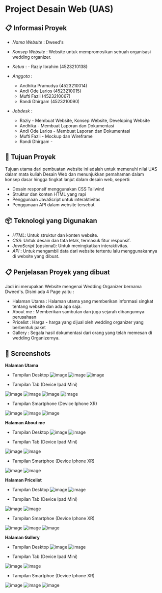 # Project Desain Web (UAS)

## 📋 Informasi Proyek

- *Nama Website* : Dweed's
- *Konsep Website* : Website untuk mempromosikan sebuah organisasi wedding organizer.
- *Ketua*        : - Raziy Ibrahim     (4523210138)
- *Anggota*      :
  * Andhika Pramudya  (4523210014) 
  * Andi Ode Larios   (4523210015) 
  * Mufti Fazli       (4523210067) 
  * Randi Dhirgam     (4523210090)

- *Jobdesk*     :
  * Raziy - Membuat Website, Konsep Website, Developing Website
  * Andhika - Membuat Laporan dan Dokumentasi
  * Andi Ode Larios - Membuat Laporan dan Dokumentasi
  * Mufti Fazli - Mockup dan Wireframe
  * Randi Dhirgam - 

## 🎯 Tujuan Proyek

Tujuan utama dari pembuatan website ini adalah untuk memenuhi nilai UAS dalam mata kuliah Desain Web dan menunjukkan pemahaman dalam konsep dasar hingga tingkat lanjut dalam desain web, seperti:

- Desain responsif menggunakan CSS Tailwind
- Struktur dan konten HTML yang rapi
- Penggunaan JavaScript untuk interaktivitas
- Penggunaan API dalam website tersebut


## 📦 Teknologi yang Digunakan

- *HTML*: Untuk struktur dan konten website.
- *CSS*: Untuk desain dan tata letak, termasuk fitur responsif.
- *JavaScript* (opsional): Untuk meningkatkan interaktivitas.
- *API* : Untuk mengambil data dari website tertentu lalu menggunakannya di website yang dibuat.

## 📋 Penjelasan Proyek yang dibuat
Jadi ini merupakan Website mengenai Wedding Organizer bernama Dweed's.
Disini ada 4 Page yaitu :  
 - Halaman Utama : Halaman utama yang memberikan informasi singkat tentang website dan ada apa saja.
 - About me : Memberikan sambutan dan juga sejarah dibangunnya perusahaan
 - Pricelist : Harga - harga yang dijual oleh wedding organizer yang berbentuk paket
 - Gallery : Segala hasil dokumentasi dari orang yang telah memesan di wedding Organizernya.

## 📸 Screenshots

**Halaman Utama**
 * Tampilan Desktop
![image](https://github.com/user-attachments/assets/883cc1e5-3d8a-40c8-8d73-d1d5a56e6c6b)
![image](https://github.com/user-attachments/assets/82d19c6c-e2c9-4946-96f7-ca031bc6e6dd)
![image](https://github.com/user-attachments/assets/80bb003e-d069-47b7-a215-b145e9d56b41)


 * Tampilan Tab (Device Ipad Mini)

![image](https://github.com/user-attachments/assets/1c04ab8f-00fd-4714-81bb-c86724df295d)
![image](https://github.com/user-attachments/assets/5e0ce0d3-3793-4a4e-b93d-b166099f1e04)
![image](https://github.com/user-attachments/assets/531188e4-77d1-4372-8936-6425dec541f6)
![image](https://github.com/user-attachments/assets/c925f6e1-54f8-4503-830f-4853ba110426)


 * Tampilan Smartphone (Device Iphone XR)

![image](https://github.com/user-attachments/assets/4491d497-8231-44b5-9e16-245abcc6420f)
![image](https://github.com/user-attachments/assets/c9def5c8-02e6-469a-a5ae-19a4a7618b69)
![image](https://github.com/user-attachments/assets/02285c7e-b6be-4b88-b03c-99bcc5ede921)





**Halaman About me**
 * Tampilan Desktop
![image](https://github.com/user-attachments/assets/71d4be44-3574-40ab-9780-1168b666a6bb)
![image](https://github.com/user-attachments/assets/f6daeb17-6ed8-464c-b11a-e0fe1e71d329)

 * Tampilan Tab (Device Ipad Mini)

![image](https://github.com/user-attachments/assets/22a88b5e-c007-49c2-953d-46a0686a904f)
![image](https://github.com/user-attachments/assets/fd39656e-f803-4a29-be50-c2be5cb49b4b)

 * Tampilan Smartphoe (Device Iphone XR)

![image](https://github.com/user-attachments/assets/a4193fe4-4ba6-40b0-a964-093d5bb2025d)
![image](https://github.com/user-attachments/assets/2d3c4974-ca4d-448b-a824-eb285b5c921c)





**Halaman Pricelist**
 * Tampilan Desktop
![image](https://github.com/user-attachments/assets/80471212-09b6-455b-877d-ce2e6ec99a89)
![image](https://github.com/user-attachments/assets/0f2522ef-28c8-4be6-9a4e-bc6b6ec6eb51)


 * Tampilan Tab (Device Ipad Mini)

![image](https://github.com/user-attachments/assets/b1cf3b32-90a6-4df2-b4f5-e30f14500c7f)
![image](https://github.com/user-attachments/assets/bdbd5e80-95d8-441f-b199-6d93949055c9)


* Tampilan Smartphoe (Device Iphone XR)

![image](https://github.com/user-attachments/assets/d81d218b-b3c2-42fa-8dd3-bff4a1ff45cc)
![image](https://github.com/user-attachments/assets/4af07773-ffc0-48da-be05-ca3600031641)
![image](https://github.com/user-attachments/assets/fe388d12-d060-485f-8c54-d052ea306feb)





**Halaman Gallery**
 * Tampilan Desktop 
![image](https://github.com/user-attachments/assets/6eb390d3-5d07-4e9e-ac1c-8ac68cb70478)
![image](https://github.com/user-attachments/assets/6e823262-508b-4cbb-b51f-918f9877c177)


 * Tampilan Tab (Device Ipad Mini)

![image](https://github.com/user-attachments/assets/51625cfd-8672-4b90-9c5c-61a381532b5e)
![image](https://github.com/user-attachments/assets/623d4c11-5cd2-448d-88f5-ce9bb24c9f51)

 * Tampilan Smartphoe (Device Iphone XR)

![image](https://github.com/user-attachments/assets/6daa0ab0-396e-4df5-bd6d-dce8c355eac7)
![image](https://github.com/user-attachments/assets/6b13c1e7-5750-4595-8e43-c3257b98d812)
![image](https://github.com/user-attachments/assets/593df7af-0ea9-4086-89ce-800ba12c0517)






